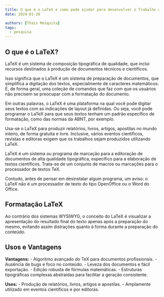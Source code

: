```yaml
---
title: O que é o LaTeX e como pode ajudar para desenvolver o Trabalho de Conclusao de Curso (TCC)
date: 2024-01-20

authors: [Thais Mesquita]
tags:
  - pesquisa
---
```

  ## O que é o LaTeX?
  
  LaTeX é um sistema de composição tipográfica de qualidade, que inclui recursos destinados à produção de documentos técnicos e científicos.

  Isso significa que o LaTeX é um sistema de preparação de documentos, que simplifica a digitação dos textos, especialmente de caracteres matemáticos. É, de forma geral, uma coleção de comandos que faz com que os usuários não precisem se preocupar com a formatação do documento.

  Em outras palavras, o LaTeX é uma plataforma na qual você pode digitar seus textos com as indicações de layout já definidas. Ou seja, você pode programar o LaTeX para que seus textos tenham um padrão específico de formatação, como das normas da ABNT, por exemplo.

  Usa-se o LaTeX para produzir relatórios, livros, artigos, apostilas no mundo inteiro, de forma gratuita e livre. Inclusive, vários eventos científicos, revistas e editoras exigem que os trabalhos sejam produzidos utilizando LaTeX.

  LaTeX é um sistema ou programa de marcação para a editoração de documentos de alta qualidade tipográfica, específico para a elaboração de textos científicos. Trata-se de um conjunto de macros ou marcações para o processador de textos TeX.

  Contudo, antes de pensar em desinstalar algum programa, um aviso: o LaTeX não é um processador de texto do tipo OpenOffice ou o Word do Office.

  ## Formatação LaTeX

  Ao contrário dos sistemas WYSIWYG, o conceito do LaTeX é visualizar a apresentação do resultado final do texto apenas após a preparação do mesmo, evitando assim distrações quanto à forma durante a preparação do conteúdo.

  ## Usos e Vantagens
  
  **Vantagens:**
    - Algoritmo avançado do TeX para documentos profissionais.
    - Ausência de bugs e foco no conteúdo.
    - Leveza dos documentos e fácil exportação.
    - Edição robusta de fórmulas matemáticas.
    - Estruturas tipográficas complexas abstraídas para facilitar a geração consistente.
  
  **Usos:**
    - Produção de relatórios, livros, artigos e apostilas.
    - Amplamente utilizado em eventos científicos e por editoras.
